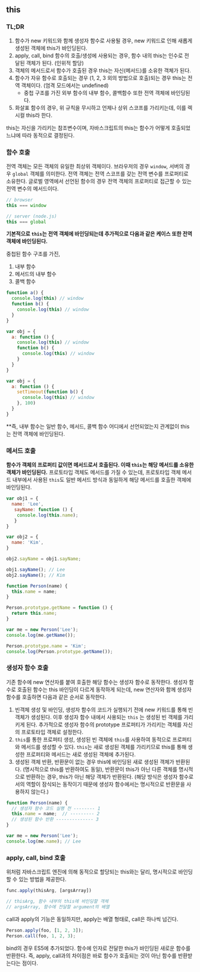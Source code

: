## this

### TL;DR

1. 함수가 new 키워드와 함께 생성자 함수로 사용될 경우, new 키워드로 인해 새롭게 생성된 객체에 this가 바인딩된다.
2. apply, call, bind 함수의 호출/생성에 사용되는 경우, 함수 내의 this는 인수로 전달된 객체가 된다. (인위적 할당)
3. 객체의 메서드로서 함수가 호출된 경우 this는 자신(메서드)를 소유한 객체가 된다.
4. 함수가 자유 함수로 호출되는 경우 (1, 2, 3 외의 방법으로 호출)되는 경우 this는 전역 객체이다. (엄격 모드에서는 undefined)
   - 중첩 구조를 가진 외부 함수의 내부 함수, 콜백함수 또한 전역 객체에 바인딩된다.
5. 화살표 함수의 경우, 위 규칙을 무시하고 언제나 상위 스코프를 가리키는데, 이를 렉시컬 this라 한다.

this는 자신을 가리키는 참조변수이며, 자바스크립트의 this는 함수가 어떻게 호출되었느냐에 따라 동적으로 결정된다. 

### 함수 호출

전역 객체는 모든 객체의 유일한 최상위 객체이다. 브라우저의 경우 `window`, 서버의 경우 `global` 객체를 의미한다.
전역 객체는 전역 스코프를 갖는 전역 변수를 프로퍼티로 소유한다. 글로벌 영역에서 선언된 함수의 경우 전역 객체의 프로퍼티로
접근할 수 있는 전역 변수의 메서드이다. 

```js
// browser
this === window

// server (node.js)
this === global
```

**기본적으로 `this`는 전역 객체에 바인딩되는데 추가적으로 다음과 같은 케이스 또한 전역 객체에 바인딩된다.**

중첩된 함수 구조를 가진,
1. 내부 함수
2. 메서드의 내부 함수
3. 콜백 함수

```js
function a() {
  console.log(this) // window
  function b() {
    console.log(this) // window
  }
}

var obj = {
  a: function () {
    console.log(this) // window
    function b() {
      console.log(this) // window
    }
  }
}

var obj = {
  a: function () {
    setTimeout(function b() {
      console.log(this) // window
    }, 100)
  }
}
```

**즉, 내부 함수는 일반 함수, 메서드, 콜백 함수 어디에서 선언되었는지 관계없이 this는 전역 객체에 바인딩된다.

### 메서드 호출

**함수가 객체의 프로퍼티 값이면 메서드로서 호출된다. 이때 `this`는 해당 메서드를 소유한 객체가 바인딩된다.**
프로토타입 객체도 메서드를 가질 수 있는데, 프로토타입 객체 메서드 내부에서 사용된 `this`도 일반 메서드 방식과
동일하게 해당 메서드를 호출한 객체에 바인딩된다.

```js
var obj1 = {
  name: 'Lee',
   sayName: function () {
    console.log(this.name);
   }
}

var obj2 = {
  name: 'Kim',
}

obj2.sayName = obj1.sayName;

obj1.sayName(); // Lee
obj2.sayName(); // Kim

function Person(name) {
  this.name = name;
}

Person.prototype.getName = function () {
  return this.name;
}

var me = new Person('Lee');
console.log(me.getName());

Person.prototype.name = 'Kim';
console.log(Person.prototype.getName());
```

### 생성자 함수 호출

기존 함수에 new 연산자를 붙여 호출한 해당 함수는 생성자 함수로 동작한다. 생성자 함수로 호출된 함수는 this 바인딩이 다르게 동작하게 되는데,
new 연산자와 함께 생성자 함수를 호출하면 다음과 같은 순서로 동작한다.

1. 빈객체 생성 및 바인딩, 생성자 함수의 코드가 실행되기 전에 new 키워드를 통해 빈 객체가 생성된다. 이후 생성자 함수 내에서 사용되는 `this`
는 생성된 빈 객체를 가리키게 된다. 추가적으로 생성자 함수의 prototype 프로퍼티가 가리키는 객체를 자신의 프로토타입 객체로 설정한다.
2. `this`를 통한 프로퍼티 생성, 생성된 빈 객체에 `this`를 사용하여 동적으로 프로퍼티와 메서드를 생성할 수 있다. `this`는 새로 생성된
객체를 가리키므로 this를 통해 생성한 프로퍼티와 메서드는 새로 생성된 객체에 추가된다.
3. 생성된 객체 반환, 반환문이 없는 경우 this에 바인딩된 새로 생성된 객체가 반환된다. (명시적으로 this를 반환하여도 동일),
반환문이 this가 아닌 다른 객체를 명시적으로 반환하는 경우, this가 아닌 해당 객체가 반환된다. (해당 방식은 생성자 함수로서의 역할이 잠식되는
동작이기 때문에 생성자 함수에서는 명시적으로 반환문을 사용하지 않는다.)

```js
function Person(name) {
  // 생성자 함수 코드 실행 전 -------- 1
  this.name = name;  // --------- 2
  // 생성된 함수 반환 -------------- 3
}

var me = new Person('Lee');
console.log(me.name); // Lee
```

### apply, call, bind 호출

위처럼 자바스크립트 엔진에 의해 동적으로 할당되는 this와는 달리, 명시적으로 바인딩할 수 있는 방법을 제공한다.

```js
func.apply(thisArg, [argsArray])

// thisArg, 함수 내부의 this에 바인딩할 객체
// argsArray, 함수에 전달할 argument의 배열
```

call과 apply의 기능은 동일하지만, apply는 배열 형태로, call은 하나씩 넘긴다.

```js
Person.apply(foo, [1, 2, 3]);
Person.call(foo, 1, 2, 3);
```

bind의 경우 ES5에 추가되었다. 함수에 인자로 전달한 this가 바인딩된 새로운 함수를 반환한다. 즉, apply, call과의 차이점은 바로 함수가
호출되는 것이 아닌 함수를 반환받는다는 점이다.












